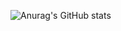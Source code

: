 ![Anurag's GitHub stats](https://github-readme-stats.vercel.app/api?username=bdjdndn&hide=contribs,prs)
